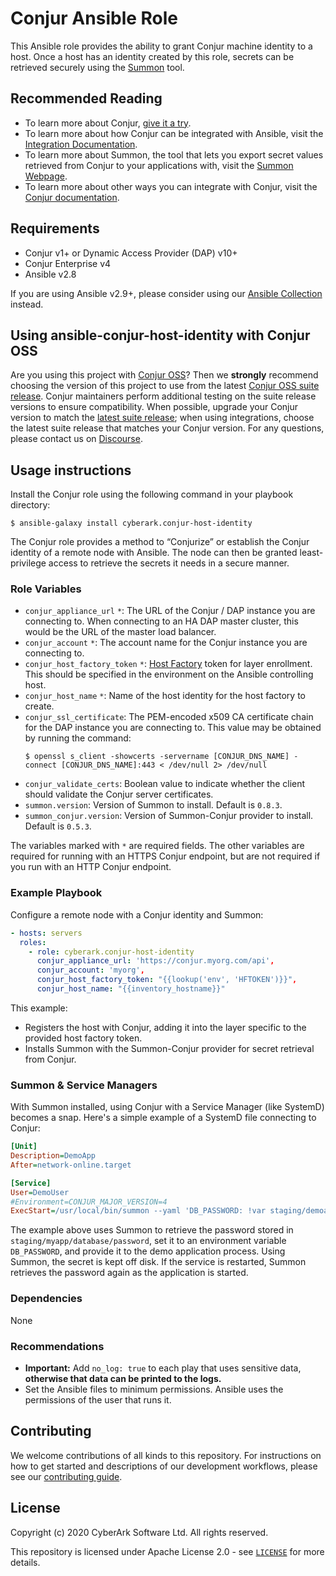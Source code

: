 # Conjur Ansible Role

This Ansible role provides the ability to grant Conjur machine identity to a host.
Once a host has an identity created by this role, secrets can be retrieved securely
using the [Summon](https://github.com/cyberark/summon) tool.

## Recommended Reading

* To learn more about Conjur, [give it a try](https://www.conjur.org/get-started/).
* To learn more about how Conjur can be integrated with Ansible, visit the
  [Integration Documentation](https://docs.conjur.org/Latest/en/Content/Integrations/ansible.html).
* To learn more about Summon, the tool that lets you export secret values retrieved
  from Conjur to your applications with, visit the
  [Summon Webpage](https://cyberark.github.io/summon/).
* To learn more about other ways you can integrate with Conjur, visit the
  [Conjur documentation](https://docs.conjur.org/Latest/en/Content/Resources/_TopNav/cc_Home.htm).

## Requirements

* Conjur v1+ or Dynamic Access Provider (DAP) v10+
* Conjur Enterprise v4
* Ansible v2.8

If you are using Ansible v2.9+, please consider using our
[Ansible Collection](https://github.com/cyberark/ansible-conjur-collection) instead.

## Using ansible-conjur-host-identity with Conjur OSS

Are you using this project with [Conjur OSS](https://github.com/cyberark/conjur)? Then we
**strongly** recommend choosing the version of this project to use from the latest [Conjur OSS
suite release](https://docs.conjur.org/Latest/en/Content/Overview/Conjur-OSS-Suite-Overview.html).
Conjur maintainers perform additional testing on the suite release versions to ensure
compatibility. When possible, upgrade your Conjur version to match the
[latest suite release](https://docs.conjur.org/Latest/en/Content/ReleaseNotes/ConjurOSS-suite-RN.htm);
when using integrations, choose the latest suite release that matches your Conjur version. For any
questions, please contact us on [Discourse](https://discuss.cyberarkcommons.org/c/conjur/5).

## Usage instructions

Install the Conjur role using the following command in your playbook directory:

```sh-session
$ ansible-galaxy install cyberark.conjur-host-identity
```

The Conjur role provides a method to “Conjurize” or establish the Conjur identity
of a remote node with Ansible. The node can then be granted least-privilege access
to retrieve the secrets it needs in a secure manner.

### Role Variables

* `conjur_appliance_url` `*`: The URL of the Conjur / DAP instance you are connecting
   to. When connecting to an HA DAP master cluster, this would be the URL of the
   master load balancer.
* `conjur_account` `*`: The account name for the Conjur instance you are connecting to.
* `conjur_host_factory_token` `*`: [Host Factory](https://docs.conjur.org/Latest/en/Content/Operations/Services/host_factory.html)
  token for layer enrollment. This should be specified in the environment on the
  Ansible controlling host.
* `conjur_host_name` `*`: Name of the host identity for the host factory to create.
* `conjur_ssl_certificate`: The PEM-encoded x509 CA certificate chain for the DAP
  instance you are connecting to. This value may be obtained by running the command:
  ```
  $ openssl s_client -showcerts -servername [CONJUR_DNS_NAME] -connect [CONJUR_DNS_NAME]:443 < /dev/null 2> /dev/null
  ```
* `conjur_validate_certs`: Boolean value to indicate whether the client should
  validate the Conjur server certificates.
* `summon.version`: Version of Summon to install. Default is `0.8.3`.
* `summon_conjur.version`: Version of Summon-Conjur provider to install. Default is `0.5.3`.

The variables marked with `*` are required fields. The other variables are required
for running with an HTTPS Conjur endpoint, but are not required if you run with
an HTTP Conjur endpoint.

### Example Playbook

Configure a remote node with a Conjur identity and Summon:
```yml
- hosts: servers
  roles:
    - role: cyberark.conjur-host-identity
      conjur_appliance_url: 'https://conjur.myorg.com/api',
      conjur_account: 'myorg',
      conjur_host_factory_token: "{{lookup('env', 'HFTOKEN')}}",
      conjur_host_name: "{{inventory_hostname}}"
```

This example:

* Registers the host with Conjur, adding it into the layer specific to the provided
  host factory token.
* Installs Summon with the Summon-Conjur provider for secret retrieval from Conjur.

### Summon & Service Managers
With Summon installed, using Conjur with a Service Manager (like SystemD) becomes a snap.
Here's a simple example of a SystemD file connecting to Conjur:
```ini
[Unit]
Description=DemoApp
After=network-online.target

[Service]
User=DemoUser
#Environment=CONJUR_MAJOR_VERSION=4
ExecStart=/usr/local/bin/summon --yaml 'DB_PASSWORD: !var staging/demoapp/database/password' /usr/local/bin/myapp
```

The example above uses Summon to retrieve the password stored in `staging/myapp/database/password`,
set it to an environment variable `DB_PASSWORD`, and provide it to the demo application
process. Using Summon, the secret is kept off disk. If the service is restarted,
Summon retrieves the password again as the application is started.

### Dependencies

None

### Recommendations

* **Important:** Add `no_log: true` to each play that uses sensitive data,
  **otherwise that data can be printed to the logs.**
* Set the Ansible files to minimum permissions. Ansible uses the permissions of
  the user that runs it.

## Contributing

We welcome contributions of all kinds to this repository. For instructions on
how to get started and descriptions of our development workflows, please see our
[contributing guide][contrib].

[contrib]: https://github.com/cyberark/ansible-conjur-host-identity/blob/master/CONTRIBUTING.md

## License

Copyright (c) 2020 CyberArk Software Ltd. All rights reserved.

This repository is licensed under Apache License 2.0 - see [`LICENSE`](LICENSE)
for more details.
